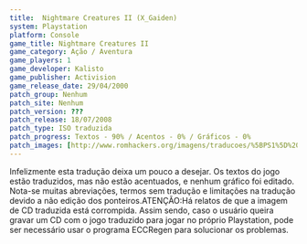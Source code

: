 ```yaml
---
title:  Nightmare Creatures II (X_Gaiden)
system: Playstation
platform: Console
game_title: Nightmare Creatures II
game_category: Ação / Aventura
game_players: 1
game_developer: Kalisto
game_publisher: Activision
game_release_date: 29/04/2000
patch_group: Nenhum
patch_site: Nenhum
patch_version: ???
patch_release: 18/07/2008
patch_type: ISO traduzida
patch_progress: Textos - 90% / Acentos - 0% / Gráficos - 0%
patch_images: [http://www.romhackers.org/imagens/traducoes/%5BPS1%5D%20Nightmare%20Creatures%20II%20-%20X_Gaiden%20-%201.jpg,http://www.romhackers.org/imagens/traducoes/%5BPS1%5D%20Nightmare%20Creatures%20II%20-%20X_Gaiden%20-%202.jpg,http://www.romhackers.org/imagens/traducoes/%5BPS1%5D%20Nightmare%20Creatures%20II%20-%20X_Gaiden%20-%203.jpg]
---
```

Infelizmente esta tradução deixa um pouco a desejar. Os textos do jogo estão traduzidos, mas não estão acentuados, e nenhum gráfico foi editado. Nota-se muitas abreviações, termos sem tradução e limitações na tradução devido a não edição dos ponteiros.ATENÇÃO:Há relatos de que a imagem de CD traduzida está corrompida. Assim sendo, caso o usuário queira gravar um CD com o jogo traduzido para jogar no próprio Playstation, pode ser necessário usar o programa ECCRegen para solucionar os problemas.